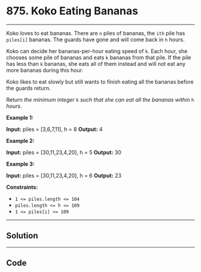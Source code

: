 # 875. Koko Eating Bananas

---

Koko loves to eat bananas. There are `n` piles of bananas, the `ith` pile has `piles[i]` bananas. The guards have gone and will come back in `h` hours.

Koko can decide her bananas-per-hour eating speed of `k`. Each hour, she chooses some pile of bananas and eats `k` bananas from that pile. If the pile has less than `k` bananas, she eats all of them instead and will not eat any more bananas during this hour.

Koko likes to eat slowly but still wants to finish eating all the bananas before the guards return.

Return _the minimum integer_ `k` _such that she can eat all the bananas within_ `h` _hours_.

 

**Example 1:**


**Input:** piles = [3,6,7,11], h = 8
**Output:** 4


**Example 2:**


**Input:** piles = [30,11,23,4,20], h = 5
**Output:** 30


**Example 3:**


**Input:** piles = [30,11,23,4,20], h = 6
**Output:** 23


 

**Constraints:**

  * `1 <= piles.length <= 104`
  * `piles.length <= h <= 109`
  * `1 <= piles[i] <= 109`

---

## Solution



---

## Code
```python


```